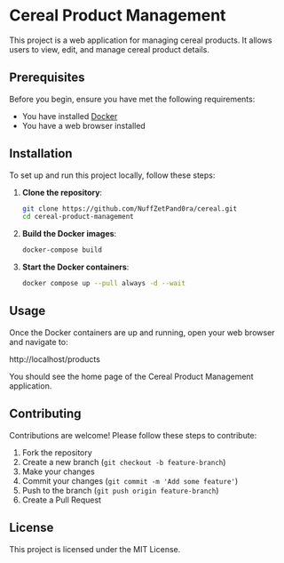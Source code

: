 # Cereal Product Management

This project is a web application for managing cereal products. It allows users to view, edit, and manage cereal product details.

## Prerequisites

Before you begin, ensure you have met the following requirements:
- You have installed [Docker](https://www.docker.com/get-started)
- You have a web browser installed

## Installation

To set up and run this project locally, follow these steps:

1. **Clone the repository**:
	```sh
	git clone https://github.com/NuffZetPand0ra/cereal.git
	cd cereal-product-management
	```

2. **Build the Docker images**:
	```sh
	docker-compose build
	```

3. **Start the Docker containers**:
	```sh
	docker compose up --pull always -d --wait
	```

## Usage

Once the Docker containers are up and running, open your web browser and navigate to:

http://localhost/products

You should see the home page of the Cereal Product Management application.

## Contributing

Contributions are welcome! Please follow these steps to contribute:

1. Fork the repository
2. Create a new branch (`git checkout -b feature-branch`)
3. Make your changes
4. Commit your changes (`git commit -m 'Add some feature'`)
5. Push to the branch (`git push origin feature-branch`)
6. Create a Pull Request

## License

This project is licensed under the MIT License.